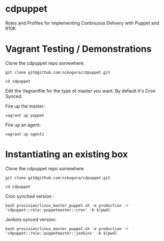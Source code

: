 # cdpuppet

Roles and Profiles for implementing Continuous Delivery with Puppet and R10K

# Vagrant Testing / Demonstrations

Clone the cdpuppet repo somewhere.

    git clone git@github.com:nikogura/cdpuppet.git
    
    cd cdpuppet

Edit the Vagrantfile for the type of master you want.  By default it's Cron Synced.

Fire up the master:
    
    vagrant up puppet
    
Fire up an agent:

    vagrant up agent1
    
# Instantiating an existing box

Clone the cdpuppet repo somewhere.  

    git clone git@github.com:nikogura/cdpuppet.git
    
    cd cdpuppet
    
Cron synched version :

    bash provision/linux_master_puppet.sh -e production -r 'cdpuppet::role::puppetmaster::cron' -b $(pwd)
    
Jenkins synced version:

    bash provision/linux_master_puppet.sh -e production -r 'cdpuppet::role::puppetmaster::jenkins' -b $(pwd)



